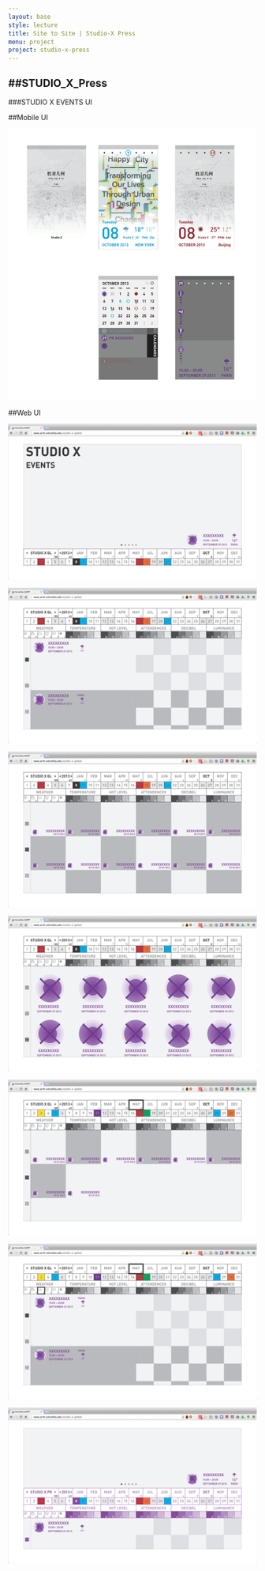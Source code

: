 ```yaml
---
layout: base
style: lecture
title: Site to Site | Studio-X Press
menu: project
project: studio-x-press
---
```

##STUDIO_X_Press
---

###STUDIO X EVENTS UI

##Mobile UI

![Image](https://github.com/site2site/STUDIO_X_Press/blob/master/images/UI.jpg?raw=true)

##Web UI

![Image1](https://github.com/site2site/STUDIO_X_Press/blob/master/images/UI_WEB_Page_1.jpg?raw=true)

![Image2](https://github.com/site2site/STUDIO_X_Press/blob/master/images/UI_WEB_Page_2.jpg?raw=true)

![Image3](https://github.com/site2site/STUDIO_X_Press/blob/master/images/UI_WEB_Page_4.jpg?raw=true)

![Image4](https://github.com/site2site/STUDIO_X_Press/blob/master/images/UI_WEB_Page_3.jpg?raw=true)

![Image5](https://github.com/site2site/STUDIO_X_Press/blob/master/images/UI_WEB_Page_5.jpg?raw=true)

![Image6](https://github.com/site2site/STUDIO_X_Press/blob/master/images/UI_WEB_Page_6.jpg?raw=true)

![Image7](https://github.com/site2site/STUDIO_X_Press/blob/master/images/UI_WEB_Page_7.jpg?raw=true)
